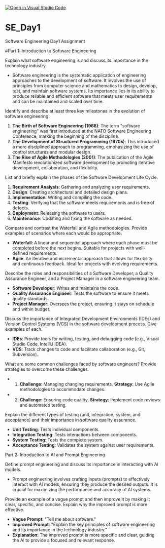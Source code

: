 [![Open in Visual Studio Code](https://classroom.github.com/assets/open-in-vscode-2e0aaae1b6195c2367325f4f02e2d04e9abb55f0b24a779b69b11b9e10269abc.svg)](https://classroom.github.com/online_ide?assignment_repo_id=18415362&assignment_repo_type=AssignmentRepo)
# SE_Day1
Software Engineering Day1 Assignment

#Part 1: Introduction to Software Engineering

Explain what software engineering is and discuss its importance in the technology industry.
- Software engineering is the systematic application of engineering approaches to the development of software. It involves the use of principles from computer science and mathematics to design, develop, test, and maintain software systems. Its importance lies in its ability to produce reliable and efficient software that meets user requirements and can be maintained and scaled over time.

Identify and describe at least three key milestones in the evolution of software engineering.
1. **The Birth of Software Engineering (1968)**: The term "software engineering" was first introduced at the NATO Software Engineering Conference, marking the beginning of the discipline.
2. **The Development of Structured Programming (1970s)**: This introduced a more disciplined approach to programming, emphasizing the use of control structures and modular design.
3. **The Rise of Agile Methodologies (2001)**: The publication of the Agile Manifesto revolutionized software development by promoting iterative development, collaboration, and flexibility.

List and briefly explain the phases of the Software Development Life Cycle.
1. **Requirement Analysis**: Gathering and analyzing user requirements.
2. **Design**: Creating architectural and detailed design plans.
3. **Implementation**: Writing and compiling the code.
4. **Testing**: Verifying that the software meets requirements and is free of defects.
5. **Deployment**: Releasing the software to users.
6. **Maintenance**: Updating and fixing the software as needed.

Compare and contrast the Waterfall and Agile methodologies. Provide examples of scenarios where each would be appropriate.
- **Waterfall**: A linear and sequential approach where each phase must be completed before the next begins. Suitable for projects with well-defined requirements.
- **Agile**: An iterative and incremental approach that allows for flexibility and continuous feedback. Ideal for projects with evolving requirements.

Describe the roles and responsibilities of a Software Developer, a Quality Assurance Engineer, and a Project Manager in a software engineering team.
- **Software Developer**: Writes and maintains the code.
- **Quality Assurance Engineer**: Tests the software to ensure it meets quality standards.
- **Project Manager**: Oversees the project, ensuring it stays on schedule and within budget.

Discuss the importance of Integrated Development Environments (IDEs) and Version Control Systems (VCS) in the software development process. Give examples of each.
- **IDEs**: Provide tools for writing, testing, and debugging code (e.g., Visual Studio Code, IntelliJ IDEA).
- **VCS**: Track changes to code and facilitate collaboration (e.g., Git, Subversion).

What are some common challenges faced by software engineers? Provide strategies to overcome these challenges.
- 1. **Challenge**: Managing changing requirements.
       **Strategy**: Use Agile methodologies to accommodate changes.
- 2. **Challenge**: Ensuring code quality.
       **Strategy**: Implement code reviews and automated testing.

Explain the different types of testing (unit, integration, system, and acceptance) and their importance in software quality assurance.
- **Unit Testing**: Tests individual components.
- **Integration Testing**: Tests interactions between components.
- **System Testing**: Tests the complete system.
- **Acceptance Testing**: Validates the system against user requirements.

Part 2: Introduction to AI and Prompt Engineering


Define prompt engineering and discuss its importance in interacting with AI models.
- Prompt engineering involves crafting inputs (prompts) to effectively interact with AI models, ensuring they produce the desired outputs. 
It is crucial for maximizing the performance and accuracy of AI systems.

Provide an example of a vague prompt and then improve it by making it clear, specific, and concise. Explain why the improved prompt is more effective.
- **Vague Prompt**: "Tell me about software."
- **Improved Prompt**: "Explain the key principles of software engineering and its importance in the technology industry."
- **Explanation**: The improved prompt is more specific and clear, guiding the AI to provide a focused and relevant response.
